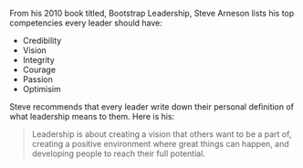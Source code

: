 <!--
.. title: Steve Arneson on What is Leadership?
.. slug: steve_arneson_what_is_leadership
.. date: 2013-09-01 05:05:00 UTC
.. tags: competencies, defining
.. category:
.. link: 
.. description: Pulled from Steve's book - Bootstrap Leadership:  50 ways to break out, take charge, and move up.
.. type: text
-->

From his 2010 book titled, Bootstrap Leadership, Steve Arneson lists his top competencies every leader should have:  
- Credibility 
- Vision 
- Integrity 
- Courage  
- Passion 
- Optimisim 

Steve recommends that every leader write down their personal definition of what leadership means to them.
Here is his:
> Leadership is about creating a vision that others want to be a part of,
creating a positive environment where great things can happen, and
developing people to reach their full potential.
